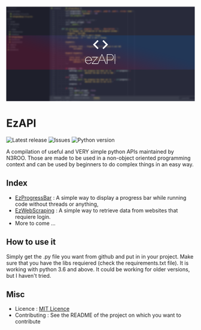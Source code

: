 ![EzAPI](images/EzAPI.png)

# EzAPI
![Latest release](https://img.shields.io/github/release/N3ROO/EzAPI.svg) ![Issues](https://img.shields.io/github/issues/N3ROO/EzAPI.svg) ![Python version](https://img.shields.io/badge/Python-3.6+-green.svg)

A compilation of useful and VERY simple python APIs maintained by N3ROO. Those are made to be used in a non-object oriented programming context and can be used by beginners to do complex things in an easy way.

## Index
- [EzProgressBar](EzProgressBar/README.md) : A simple way to display a progress bar while running code without threads or anything,
- [EzWebScraping](EzWebScraping/README.md) : A simple way to retrieve data from websites that requiere login.
- More to come ...

## How to use it

Simply get the .py file you want from github and put in in your project. Make sure that you have the libs requiered (check the requirements.txt file). It is working with python 3.6 and above. It could be working for older versions, but I haven't tried.

## Misc

- Licence : [MIT Licence](LICENSE)
- Contributing : See the README of the project on which you want to contribute